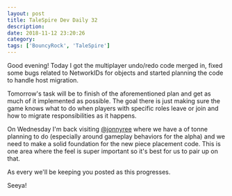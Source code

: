 ```yaml
---
layout: post
title: TaleSpire Dev Daily 32
description:
date: 2018-11-12 23:20:26
category:
tags: ['BouncyRock', 'TaleSpire']
---
```


Good evening! Today I got the multiplayer undo/redo code merged in, fixed some bugs related to NetworkIDs for objects and started planning the code to handle host migration.

Tomorrow's task will be to finish of the aforementioned plan and get as much of it implemented as possible. The goal there is just making sure the game knows what to do when players with specific roles leave or join and how to migrate responsibilities as it happens.

On Wednesday I'm back visiting [@jonnyree](https://twitter.com/jonnyree) where we have a of tonne planning to do (especially around gameplay behaviors for the alpha) and we need to make a solid foundation for the new piece placement code. This is one area where the feel is super important so it's best for us to pair up on that.

As every we'll be keeping you posted as this progresses.

Seeya!
